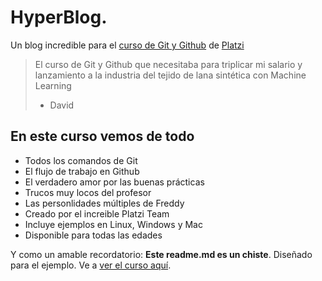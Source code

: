 # HyperBlog.

Un blog incredible para el [curso de Git y Github](https://platzi.com/cursos/git-github/ "curso de Git y Github") de [Platzi](https://platzi.com/ "Platzi")
>El curso de Git y Github que necesitaba para triplicar mi salario y lanzamiento a la industria del tejido de lana sintética con Machine Learning
> - David

## En este curso vemos de todo
* Todos los comandos de Git
* El flujo de trabajo en Github
* El verdadero amor por las buenas prácticas
* Trucos muy locos del profesor
* Las personlidades múltiples de Freddy
* Creado por el increible Platzi Team
* Incluye ejemplos en Linux, Windows y Mac
* Disponible para todas las edades

Y como un amable recordatorio: **Este readme.md es un chiste**. Diseñado para el ejemplo. Ve a [ver el curso aquí](https://platzi.com/cursos/git-github/ "ver el curso aquí").
